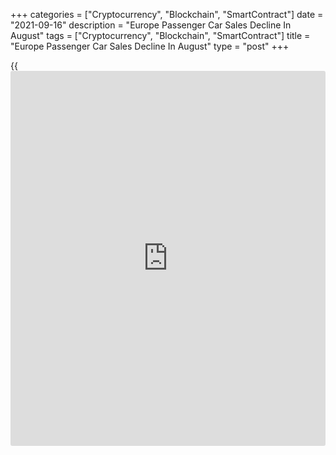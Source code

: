 +++
categories = ["Cryptocurrency", "Blockchain", "SmartContract"]
date = "2021-09-16"
description = "Europe Passenger Car Sales Decline In August"
tags = ["Cryptocurrency", "Blockchain", "SmartContract"]
title = "Europe Passenger Car Sales Decline In August"
type = "post"
+++

{{<iframe id="large-banner" src="https://www.bounty.group/#slide=27.0" width="100%" height="600" scrolling="no" style="border: 0px solid rgb(216, 221, 230); border-radius: 3px;">}}

Europe's passenger car registrations declined in August and July after
four months of accelerated growth, data from the European Automobile
Manufacturers' Association, or ACEA, revealed on Thursday.

Passenger car sales decreased 19.1 percent year-on-year in August
following a decline of 23.2 percent in July. Sales totaled 622,993 units
in August.

For the second month in a row, the largest car [markets][1] posted
double-digit declines.  
  
Sales in Spain posted the biggest fall of 28.9 percent. Italy's sales
decreased 27.3 percent and Germany's sales fell 23.0 percent. France
logged a decline of 15.0 percent.

Over the first eight months of 2021, sales volumes showed an increase of
11.2 percent, counting 6.8 million new passenger cars. Despite the weak
performance of EU markets during the summer months, substantial gains
earlier in the year kept cumulative growth in positive territory, data
showed.

For comments and feedback [contact](https://www.playgroundfx.com/contact/): editorial@rtt[news](https://www.letsplayfx.com/blog/forex-news-website/).com

[Economic News][2]

 **What parts of the world are seeing the best (and worst) economic
performances lately? Click[here][3] to check out our [Econ Scorecard][3]
and find out! See up-to-the-moment [ranking](https://www.playgroundfx.com/blog/crypto-exchange-ranking/)s for the best and worst
performers in [GDP][4], [unemployment rate][5], [inflation][6] and much
more.**

   1. www.rtt[news](https://www.letsplayfx.com/blog/forex-news-website/).com/Content/Markets.aspx
   2. www.rtt[news](https://www.letsplayfx.com/blog/forex-news-website/).com/Content/EconomicNews.aspx
   3. www.rtt[news](https://www.letsplayfx.com/blog/forex-news-website/).com/economic-scorecard/world-rank/unemployment-rate/highest-performance.aspx
   4. www.rtt[news](https://www.letsplayfx.com/blog/forex-news-website/).com/economic-scorecard/world-rank/GDP/highest-performance.aspx
   5. www.rtt[news](https://www.letsplayfx.com/blog/forex-news-website/).com/economic-scorecard/world-rank/unemployment-rate/lowest-performance.aspx
   6. www.rtt[news](https://www.letsplayfx.com/blog/forex-news-website/).com/economic-scorecard/world-rank/CPI/highest-performance.aspx